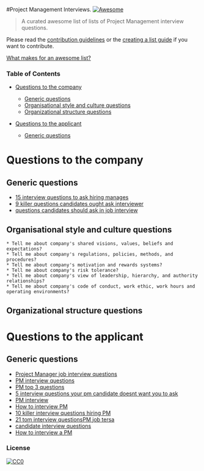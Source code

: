 #Project Management Interviews. [![Awesome](https://cdn.rawgit.com/sindresorhus/awesome/d7305f38d29fed78fa85652e3a63e154dd8e8829/media/badge.svg)](https://github.com/sindresorhus/awesome)

> A curated awesome list of lists of Project Management interview questions.

Please read the [contribution guidelines](contributing.md) or the [creating a list guide](create-list.md) if you want to contribute.

[What makes for an awesome list?](awesome.md)


### Table of Contents

- [Questions to the company](#questions-to-the-company)
    - [Generic questions](#generic-questions)
    - [Organisational style and culture questions](#organisational-style-and-culture-questions)
    - [Organizational structure questions](#organizational-structure-questions)


- [Questions to the applicant](#questions-to-the-applicant)
    - [Generic questions](#generic-questions)


# Questions to the company

## Generic questions
- [15 interview questions to ask hiring manages](http://www.right.com/wps/wcm/connect/right-us-en/home/thoughtwire/categories/career-work/15-interview-questions-to-ask-hiring-managers)
- [9 killer questions candidates ought ask interviewer](http://theundercoverrecruiter.com/9-killer-questions-candidates-ought-ask-interviewer/?doing_wp_cron=1471562495.7390260696411132812500)
- [questions candidates should ask in job interview](http://www.monster.com/career-advice/article/questions-candidates-should-ask-in-job-interview)


## Organisational style and culture questions

    * Tell me about company's shared visions, values, beliefs and expectations?
    * Tell me about company's regulations, policies, methods, and procedures?
    * Tell me about company's motivation and rewards systems?
    * Tell me about company's risk tolerance?
    * Tell me about company's view of leadership, hierarchy, and authority relationships?
    * Tell me about company's code of conduct, work ethic, work hours and operating environments?

## Organizational structure questions




# Questions to the applicant

## Generic questions
- [Project Manager job interview questions](http://www.arraspeople.co.uk/project-management-careers-advice/project-manager-job-interview-questions/)
- [PM interview questions](http://www.best-job-interview.com/project-management-interview-questions.html)
- [PM top 3 questions](http://www.villanovau.com/resources/project-management/project-management-top-3-questions/#.V7ZDL2QrJE4)
- [ 5 interview questions your pm candidate doesnt want you to ask](http://www.blogging4jobs.com/job-search/5-interview-questions-your-pm-candidate-doesnt-want-you-to-ask/#wPBAcoSm6p7s1uuL.97)
- [PM interview](http://www.monster.com/career-advice/article/project-manager-interview)
- [How to interview PM](http://hiring.monster.com/hr/hr-best-practices/small-business/conducting-an-interview/how-to-interview-project-manager.aspx)
- [10 killer interview questions hiring PM](https://www.liquidplanner.com/blog/10-killer-interview-questions-hiring-project-managers/)
- [21 tom interview questionsPM job tersa](https://www.linkedin.com/pulse/21-top-interview-questions-project-manager-job-teresa)
- [candidate interview questions](https://collegegrad.com/questions)
- [How to interview a PM](https://www.smartrecruiters.com/blog/how-to-interview-a-project-manager/)




### License

[![CC0](https://i.creativecommons.org/p/zero/1.0/88x31.png)](https://creativecommons.org/publicdomain/zero/1.0/)
